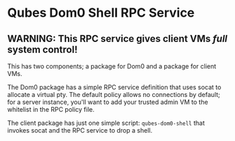 Qubes Dom0 Shell RPC Service
====
WARNING: This RPC service gives client VMs *full* system control!
----
This has two components; a package for Dom0 and a package for client VMs.

The Dom0 package has a simple RPC service definition that uses socat to allocate a virtual pty. The default policy allows no connections by default; for a server instance, you'll want to add your trusted admin VM to the whitelist in the RPC policy file.

The client package has just one simple script: `qubes-dom0-shell` that invokes socat and the RPC service to drop a shell.
